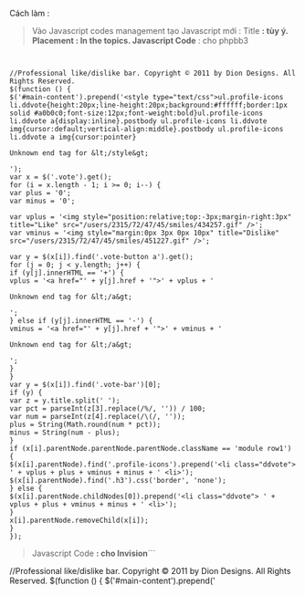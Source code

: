 Cách làm :
> Vào Javascript codes management tạo Javascript mới :
> Title **: tùy ý.
> Placement : In the topics.
> Javascript Code** : cho phpbb3

```


//Professional like/dislike bar. Copyright © 2011 by Dion Designs. All Rights Reserved.
$(function () {
$('#main-content').prepend('<style type="text/css">ul.profile-icons li.ddvote{height:20px;line-height:20px;background:#ffffff;border:1px solid #a0b0c0;font-size:12px;font-weight:bold}ul.profile-icons li.ddvote a{display:inline}.postbody ul.profile-icons li.ddvote img{cursor:default;vertical-align:middle}.postbody ul.profile-icons li.ddvote a img{cursor:pointer}

Unknown end tag for &lt;/style&gt;

');
var x = $('.vote').get();
for (i = x.length - 1; i >= 0; i--) {
var plus = '0';
var minus = '0';

var vplus = '<img style="position:relative;top:-3px;margin-right:3px" title="Like" src="/users/2315/72/47/45/smiles/434257.gif" />';
var vminus = '<img style="margin:0px 3px 0px 10px" title="Dislike" src="/users/2315/72/47/45/smiles/451227.gif" />';

var y = $(x[i]).find('.vote-button a').get();
for (j = 0; j < y.length; j++) {
if (y[j].innerHTML == '+') {
vplus = '<a href="' + y[j].href + '">' + vplus + '

Unknown end tag for &lt;/a&gt;

';
} else if (y[j].innerHTML == '-') {
vminus = '<a href="' + y[j].href + '">' + vminus + '

Unknown end tag for &lt;/a&gt;

';
}
}
var y = $(x[i]).find('.vote-bar')[0];
if (y) {
var z = y.title.split(' ');
var pct = parseInt(z[3].replace(/%/, '')) / 100;
var num = parseInt(z[4].replace(/\(/, ''));
plus = String(Math.round(num * pct));
minus = String(num - plus);
}
if (x[i].parentNode.parentNode.parentNode.className == 'module row1') {
$(x[i].parentNode).find('.profile-icons').prepend('<li class="ddvote"> ' + vplus + plus + vminus + minus + ' <li>');
$(x[i].parentNode).find('.h3').css('border', 'none');
} else {
$(x[i].parentNode.childNodes[0]).prepend('<li class="ddvote"> ' + vplus + plus + vminus + minus + ' <li>');
}
x[i].parentNode.removeChild(x[i]);
}
});

```
> Javascript Code **: cho Invision**```


//Professional like/dislike bar. Copyright © 2011 by Dion Designs. All Rights Reserved.
$(function () {
$('#main-content').prepend('<style type="text/css">ul.post-info li.ddvote{height:20px;line-height:20px;background:#ffffff;border:1px solid #a0b0c0;font-size:12px;font-weight:bold;}

Unknown end tag for &lt;/style&gt;

');
var x = $('.vote').get();
for (i = x.length - 1; i >= 0; i--) {
var plus = '0';
var minus = '0';

var vplus = '<img style="position:relative;top:-3px;margin-right:3px" title="Like" src="/users/2315/72/47/45/smiles/434257.gif" />';
var vminus = '<img style="margin:0px 3px 0px 10px" title="Dislike" src="/users/2315/72/47/45/smiles/451227.gif" />';

var y = $(x[i]).find('.vote-button a').get();
for (j = 0; j < y.length; j++) {
if (y[j].innerHTML == '+') {
vplus = '<a href="' + y[j].href + '">' + vplus + '

Unknown end tag for &lt;/a&gt;

';
} else if (y[j].innerHTML == '-') {
vminus = '<a href="' + y[j].href + '">' + vminus + '

Unknown end tag for &lt;/a&gt;

';
}
}
var y = $(x[i]).find('.vote-bar')[0];
if (y) {
var z = y.title.split(' ');
var pct = parseInt(z[3].replace(/%/, '')) / 100;
var num = parseInt(z[4].replace(/\(/, ''));
plus = String(Math.round(num * pct));
minus = String(num - plus);
}
$(x[i].parentNode.previousSibling.childNodes[0]).prepend('<li class="ddvote"> ' + vplus + plus + vminus + minus + ' <li>');
x[i].parentNode.removeChild(x[i]);
}
});
```

> mình gắn tạm 2 icon này Smile Sad . các bạn sửa link ảnh trong code cho vừa ý. Nếu muốn trang trí lại thì cũng sửa đoạn CSS trong CODE luôn nha.



Nguồn : Dion Designs - http://diondesigns.forumotion.com/t1338-
Chúc thành công ^^.